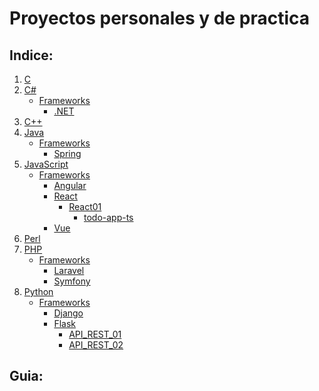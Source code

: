 # Proyectos personales y de practica

## Indice:
1) [C](./C/)
2) [C#](./C#/)
    - [Frameworks](./C#/Frameworks/)
        - [.NET](./C#/Frameworks/DotNET/)
3) [C++](./C++/)
4) [Java](./Java/)
    - [Frameworks](./Java/Frameworks/)
        - [Spring](./Java/Frameworks/Spring/)
5) [JavaScript](./JavaScript/)
    - [Frameworks](./JavaScript/Frameworks/)
        - [Angular](./JavaScript/Frameworks/Angular/)
        - [React](./JavaScript/Frameworks/React/)
            - [React01](./JavaScript/Frameworks/React/React01/README.md)
                - [todo-app-ts](./JavaScript/Frameworks/React/React01/todo-app-ts/README.md)
        - [Vue](./JavaScript/Frameworks/Vue/)
6) [Perl](./Perl/)
7) [PHP](./PHP/)
    - [Frameworks](./PHP/Frameworks/)
        - [Laravel](./PHP/Frameworks/Laravel/)
        - [Symfony](./PHP/Frameworks/Symfony/)
8) [Python](./Python/)
    - [Frameworks](./Python/Frameworks/)
        - [Django](./Python/Frameworks/Django/)
        - [Flask](./Python/Frameworks/Flask/)
            - [API_REST_01](./Python/Frameworks/Flask/API_REST_01/README.md)
            - [API_REST_02](./Python/Frameworks/Flask/API_REST_02/README.md)
## Guia: